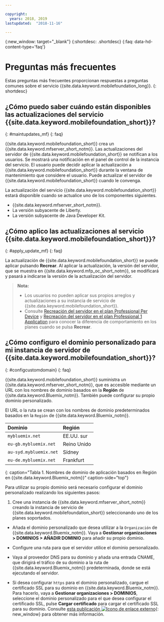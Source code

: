 ```yaml
---

copyright:
  years: 2018, 2019
lastupdated:  "2018-11-16"

---
```


{:new_window: target="_blank"}
{:shortdesc: .shortdesc}
{:faq: data-hd-content-type='faq'}

# Preguntas más frecuentes

Estas preguntas más frecuentes proporcionan respuestas a preguntas comunes sobre el servicio {{site.data.keyword.mobilefoundation_long}}.
{: shortdesc}

## ¿Cómo puedo saber cuándo están disponibles las actualizaciones del servicio {{site.data.keyword.mobilefoundation_short}}?
{: #maintupdates_mf}
{: faq}

{{site.data.keyword.mobilefoundation_short}} crea un {{site.data.keyword.mfserver_short_notm}}. Las actualizaciones del servidor de {{site.data.keyword.mobilefoundation_short}} se notifican a los usuarios. Se mostrará una notificación en el panel de control de la instancia del servicio. El usuario puede decidir aplicar la actualización a {{site.data.keyword.mobilefoundation_short}} durante la ventana de mantenimiento que considere el usuario. Puede actualizar el servidor de {{site.data.keyword.mobilefoundation_short}} cuando le convenga.

La actualización del servicio {{site.data.keyword.mobilefoundation_short}} estará disponible cuando se actualice uno de los componentes siguientes.

* {{site.data.keyword.mfserver_short_notm}}.
* La versión subyacente de Liberty.
* La versión subyacente de Java Developer Kit.

## ¿Cómo aplico las actualizaciones al servicio {{site.data.keyword.mobilefoundation_short}}?
{: #apply_update_mf}
{: faq}

La actualización de {{site.data.keyword.mobilefoundation_short}} se puede aplicar pulsando **Recrear**.
Al aplicar la actualización, la versión del servidor, que se muestra en {{site.data.keyword.mfp_oc_short_notm}}, se modificará y pasará a indicarse la versión de la actualización del servidor.

> **Nota:**
>  * Los usuarios no pueden aplicar sus propios arreglos y actualizaciones a su instancia de servicio de {{site.data.keyword.mobilefoundation_short}}.
>  * Consulte [Recreación del servidor en el plan Professional Per Device](c_using_mfs_p5.html#recreate_mobilefoundation_p5) y [Recreación del servidor en el plan Professional 1 Application](c_using_mfs_p2.html#recreate_mobilefoundation_p2) para conocer la diferencia de comportamiento en los planes cuando se pulsa **Recrear**.
>

## ¿Cómo configuro el dominio personalizado para mi instancia de servidor de {{site.data.keyword.mobilefoundation_short}}?
{: #configcustomdomain}
{: faq}

{{site.data.keyword.mobilefoundation_short}} suministra un {{site.data.keyword.mfserver_short_notm}}, que es accesible mediante un URL con los nombres de dominio basados en la **Región** de {{site.data.keyword.Bluemix_notm}}. También puede configurar su propio dominio personalizado.

El URL o la ruta se crean con los nombres de dominio predeterminados basados en la `Región` de {{site.data.keyword.Bluemix_notm}}.

  |Dominio |  Región  |    
  |:----- | :----- |    
  |`mybluemix.net` | EE.UU. sur |    
  |`eu-gb.mybluemix.net` | Reino Unido  |
  |`au-syd.mybluemix.net` | Sídney  |   
  |`eu-de.mybluemix.net` | Frankfurt |   
  {: caption="Tabla 1. Nombres de dominio de aplicación basados en Región en {{site.data.keyword.Bluemix_notm}}" caption-side="top"}

Para utilizar su propio dominio será necesario configurar el dominio personalizado realizando los siguientes pasos:

1.	Cree una instancia de {{site.data.keyword.mfserver_short_notm}} creando la instancia de servicio de {{site.data.keyword.mobilefoundation_short}} seleccionando uno de los planes soportados.

+ Añada el dominio personalizado que desea utilizar a la `Organización` de {{site.data.keyword.Bluemix_notm}}. Vaya a **Gestionar organizaciones > DOMINIOS > AÑADIR DOMINIO** para añadir su propio dominio.

+ Configure una ruta para que el servidor utilice el dominio personalizado.

+ Vaya al proveedor DNS para su dominio y añada una entrada CNAME, que dirigirá el tráfico de su dominio a la ruta de {{site.data.keyword.Bluemix_notm}} predeterminada, donde se está ejecutando el servidor.

+ Si desea configurar `https` para el dominio personalizado, cargue el certificado SSL para su dominio en {{site.data.keyword.Bluemix_notm}}. Para hacerlo, vaya a **Gestionar organizaciones > DOMINIOS**, seleccione el dominio personalizado para el que desea configurar el certificado SSL, pulse **Cargar certificado** para cargar el certificado SSL para su dominio. Consulte [esta publicación ![Icono de enlace externo](../../icons/launch-glyph.svg "Icono de enlace externo")](https://developer.ibm.com/bluemix/2014/09/28/ssl-certificates-bluemix-custom-domains/){: new_window} para obtener más información.
